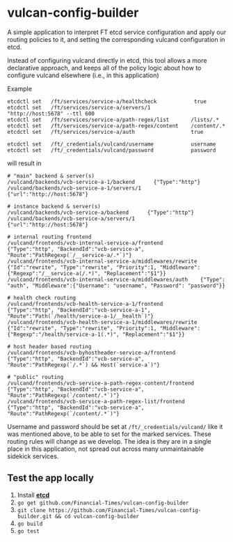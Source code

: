 # vulcan-config-builder

A simple application to interpret FT etcd service configuration and apply our routing policies to it, and setting the corresponding vulcand configuration in etcd.

Instead of configuring vulcand directly in etcd, this tool allows a more declarative approach, and keeps all of the policy logic about how to configure vulcand elsewhere (i.e., in this application)

Example
```
etcdctl set   /ft/services/service-a/healthcheck            true
etcdctl set   /ft/services/service-a/servers/1             "http://host:5678" --ttl 600
etcdctl set   /ft/services/service-a/path-regex/list       /lists/.*
etcdctl set   /ft/services/service-a/path-regex/content    /content/.*
etcdctl set   /ft/services/service-a/auth                  true

etcdctl set   /ft/_credentials/vulcand/username            username
etcdctl set   /ft/_credentials/vulcand/password            password
```

will result in

```
# "main" backend & server(s)
/vulcand/backends/vcb-service-a-1/backend      {"Type":"http"}
/vulcand/backends/vcb-service-a-1/servers/1    {"url":"http://host:5678"}

# instance backend & server(s)
/vulcand/backends/vcb-service-a/backend      {"Type":"http"}
/vulcand/backends/vcb-service-a/servers/1    {"url":"http://host:5678"}

# internal routing frontend
/vulcand/frontends/vcb-internal-service-a/frontend            {"Type":"http", "BackendId":"vcb-service-a", "Route":"PathRegexp(`/__service-a/.*`)"}
/vulcand/frontends/vcb-internal-service-a/middlewares/rewrite {"Id":"rewrite", "Type":"rewrite", "Priority":1, "Middleware": {"Regexp":"/__service-a(/.*)", "Replacement":"$1"}}
/vulcand/frontends/vcb-internal-service-a/middlewares/auth    {"Type": "auth", "Middleware":{"Username": "username", "Password": "password"}}

# health check routing
/vulcand/frontends/vcb-health-service-a-1/frontend             {"Type":"http", "BackendId":"vcb-service-a-1", "Route":"Path(`/health/service-a-1/__health`)"}
/vulcand/frontends/vcb-health-service-a-1/middlewares/rewrite  {"Id":"rewrite", "Type":"rewrite", "Priority":1, "Middleware": {"Regexp":"/health/service-a-1(.*)", "Replacement":"$1"}}

# host header based routing
/vulcand/frontends/vcb-byhostheader-service-a/frontend      {"Type":"http", "BackendId":"vcb-service-a", "Route":"PathRegexp(`/.*`) && Host(`service-a`)"}

# "public" routing
/vulcand/frontends/vcb-service-a-path-regex-content/frontend {"Type":"http", "BackendId":"vcb-service-a", "Route":"PathRegexp(`/content/.*`)"}
/vulcand/frontends/vcb-service-a-path-regex-list/frontend    {"Type":"http", "BackendId":"vcb-service-a", "Route":"PathRegexp(`/content/.*`)"}

```

Username and password should be set at `/ft/_credentials/vulcand/` like it was mentioned above, to be able to set for the marked services.
These routing rules will change as we develop. The idea is they are in a single place in this application, not spread out across many unmaintainable sidekick services.

## Test the app locally

1. Install [__etcd__](https://github.com/coreos/etcd)
2. `go get github.com/Financial-Times/vulcan-config-builder`
3. `git clone https://github.com/Financial-Times/vulcan-config-builder.git && cd vulcan-config-builder`
4. `go build`
5. `go test`
